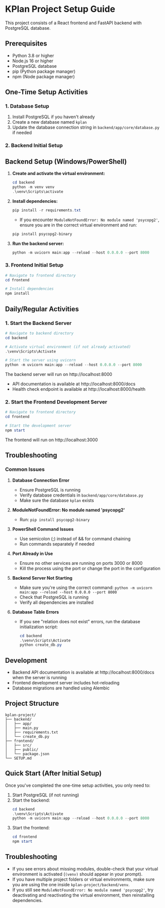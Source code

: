 # KPlan Project Setup Guide

This project consists of a React frontend and FastAPI backend with PostgreSQL database.

## Prerequisites

- Python 3.8 or higher
- Node.js 16 or higher
- PostgreSQL database
- pip (Python package manager)
- npm (Node package manager)

## One-Time Setup Activities

### 1. Database Setup
1. Install PostgreSQL if you haven't already
2. Create a new database named `kplan`
3. Update the database connection string in `backend/app/core/database.py` if needed

### 2. Backend Initial Setup

## Backend Setup (Windows/PowerShell)

1. **Create and activate the virtual environment:**
   ```powershell
   cd backend
   python -m venv venv
   .\venv\Scripts\activate
   ```
2. **Install dependencies:**
   ```powershell
   pip install -r requirements.txt
   ```
   - If you encounter `ModuleNotFoundError: No module named 'psycopg2'`, ensure you are in the correct virtual environment and run:
   ```powershell
   pip install psycopg2-binary
   ```
3. **Run the backend server:**
   ```powershell
   python -m uvicorn main:app --reload --host 0.0.0.0 --port 8000
   ```

### 3. Frontend Initial Setup
```powershell
# Navigate to frontend directory
cd frontend

# Install dependencies
npm install
```

## Daily/Regular Activities

### 1. Start the Backend Server
```powershell
# Navigate to backend directory
cd backend

# Activate virtual environment (if not already activated)
.\venv\Scripts\Activate

# Start the server using uvicorn
python -m uvicorn main:app --reload --host 0.0.0.0 --port 8000
```
The backend server will run on http://localhost:8000
- API documentation is available at http://localhost:8000/docs
- Health check endpoint is available at http://localhost:8000/health

### 2. Start the Frontend Development Server
```powershell
# Navigate to frontend directory
cd frontend

# Start the development server
npm start
```
The frontend will run on http://localhost:3000

## Troubleshooting

### Common Issues

1. **Database Connection Error**
   - Ensure PostgreSQL is running
   - Verify database credentials in `backend/app/core/database.py`
   - Make sure the database `kplan` exists

2. **ModuleNotFoundError: No module named 'psycopg2'**
   - Run: `pip install psycopg2-binary`

3. **PowerShell Command Issues**
   - Use semicolon (;) instead of && for command chaining
   - Run commands separately if needed

4. **Port Already in Use**
   - Ensure no other services are running on ports 3000 or 8000
   - Kill the process using the port or change the port in the configuration

5. **Backend Server Not Starting**
   - Make sure you're using the correct command: `python -m uvicorn main:app --reload --host 0.0.0.0 --port 8000`
   - Check that PostgreSQL is running
   - Verify all dependencies are installed

6. **Database Table Errors**
   - If you see "relation does not exist" errors, run the database initialization script:
     ```powershell
     cd backend
     .\venv\Scripts\Activate
     python create_db.py
     ```

## Development

- Backend API documentation is available at http://localhost:8000/docs when the server is running
- Frontend development server includes hot-reloading
- Database migrations are handled using Alembic

## Project Structure

```
kplan-project/
├── backend/
│   ├── app/
│   ├── main.py
│   ├── requirements.txt
│   └── create_db.py
├── frontend/
│   ├── src/
│   ├── public/
│   └── package.json
└── SETUP.md
```

## Quick Start (After Initial Setup)

Once you've completed the one-time setup activities, you only need to:

1. Start PostgreSQL (if not running)
2. Start the backend:
   ```powershell
   cd backend
   .\venv\Scripts\Activate
   python -m uvicorn main:app --reload --host 0.0.0.0 --port 8000
   ```
3. Start the frontend:
   ```powershell
   cd frontend
   npm start
   ```

## Troubleshooting
- If you see errors about missing modules, double-check that your virtual environment is activated (`(venv)` should appear in your prompt).
- If you have multiple project folders or virtual environments, make sure you are using the one inside `kplan-project/backend/venv`.
- If you still see `ModuleNotFoundError: No module named 'psycopg2'`, try deactivating and reactivating the virtual environment, then reinstalling dependencies. 
